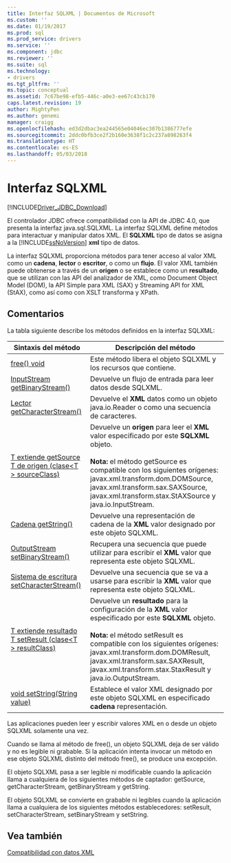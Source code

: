 ```yaml
---
title: Interfaz SQLXML | Documentos de Microsoft
ms.custom: ''
ms.date: 01/19/2017
ms.prod: sql
ms.prod_service: drivers
ms.service: ''
ms.component: jdbc
ms.reviewer: ''
ms.suite: sql
ms.technology:
- drivers
ms.tgt_pltfrm: ''
ms.topic: conceptual
ms.assetid: 7c67be98-efb5-446c-a0e3-ee67c43cb170
caps.latest.revision: 19
author: MightyPen
ms.author: genemi
manager: craigg
ms.openlocfilehash: ed3d2dbac3ea244565e04046ec307b1386777efe
ms.sourcegitcommit: 2ddc0bfb3ce2f2b160e3638f1c2c237a898263f4
ms.translationtype: HT
ms.contentlocale: es-ES
ms.lasthandoff: 05/03/2018
---
```

# <a name="sqlxml-interface"></a>Interfaz SQLXML
[!INCLUDE[Driver_JDBC_Download](../../includes/driver_jdbc_download.md)]

  El controlador JDBC ofrece compatibilidad con la API de JDBC 4.0, que presenta la interfaz java.sql.SQLXML. La interfaz SQLXML define métodos para interactuar y manipular datos XML. El **SQLXML** tipo de datos se asigna a la [!INCLUDE[ssNoVersion](../../includes/ssnoversion_md.md)] **xml** tipo de datos.  
  
 La interfaz SQLXML proporciona métodos para tener acceso al valor XML como un **cadena**, **lector** o **escritor**, o como un **flujo**. El valor XML también puede obtenerse a través de un **origen** o se establece como un **resultado**, que se utilizan con las API del analizador de XML, como Document Object Model (DOM), la API Simple para XML (SAX) y Streaming API for XML (StAX), como así como con XSLT transforma y XPath.  
  
## <a name="remarks"></a>Comentarios  
 La tabla siguiente describe los métodos definidos en la interfaz SQLXML:  
  
|Sintaxis del método|Descripción del método|  
|-------------------|------------------------|  
|[free() void](http://go.microsoft.com/fwlink/?LinkId=131685)|Este método libera el objeto SQLXML y los recursos que contiene.|  
|[InputStream getBinaryStream()](http://go.microsoft.com/fwlink/?LinkId=131754)|Devuelve un flujo de entrada para leer datos desde SQLXML.|  
|[Lector getCharacterStream()](http://go.microsoft.com/fwlink/?LinkId=131755)|Devuelve el **XML** datos como un objeto java.io.Reader o como una secuencia de caracteres.|  
|[T extiende getSource T de origen (clase\<T > sourceClass)](http://go.microsoft.com/fwlink/?LinkId=131756)|Devuelve un **origen** para leer el **XML** valor especificado por este **SQLXML** objeto.<br /><br /> **Nota:** el método getSource es compatible con los siguientes orígenes: javax.xml.transform.dom.DOMSource, javax.xml.transform.sax.SAXSource, javax.xml.transform.stax.StAXSource y java.io.InputStream.|  
|[Cadena getString()](http://go.microsoft.com/fwlink/?LinkId=131757)|Devuelve una representación de cadena de la **XML** valor designado por este objeto SQLXML.|  
|[OutputStream setBinaryStream()](http://go.microsoft.com/fwlink/?LinkId=131758)|Recupera una secuencia que puede utilizar para escribir el **XML** valor que representa este objeto SQLXML.|  
|[Sistema de escritura setCharacterStream()](http://go.microsoft.com/fwlink/?LinkId=131759)|Devuelve una secuencia que se va a usarse para escribir la **XML** valor que representa este objeto SQLXML.|  
|[T extiende resultado T setResult (clase\<T > resultClass)](http://go.microsoft.com/fwlink/?LinkId=131760)|Devuelve un **resultado** para la configuración de la **XML** valor especificado por este **SQLXML** objeto.<br /><br /> **Nota:** el método setResult es compatible con los siguientes orígenes: javax.xml.transform.dom.DOMResult, javax.xml.transform.sax.SAXResult, javax.xml.transform.stax.StaxResult y java.io.OutputStream.|  
|[void setString(String value)](http://go.microsoft.com/fwlink/?LinkId=131762)|Establece el valor XML designado por este objeto SQLXML en especificado **cadena** representación.|  
  
 Las aplicaciones pueden leer y escribir valores XML en o desde un objeto SQLXML solamente una vez.  
  
 Cuando se llama al método de free(), un objeto SQLXML deja de ser válido y no es legible ni grabable. Si la aplicación intenta invocar un método en ese objeto SQLXML distinto del método free(), se produce una excepción.  
  
 El objeto SQLXML pasa a ser legible ni modificable cuando la aplicación llama a cualquiera de los siguientes métodos de captador: getSource, getCharacterStream, getBinaryStream y getString.  
  
 El objeto SQLXML se convierte en grabable ni legibles cuando la aplicación llama a cualquiera de los siguientes métodos establecedores: setResult, setCharacterStream, setBinaryStream y setString.  
  
## <a name="see-also"></a>Vea también  
 [Compatibilidad con datos XML](../../connect/jdbc/supporting-xml-data.md)  
  
  
